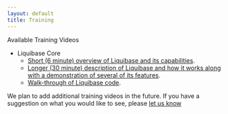 ```yaml
---
layout: default
title: Training
---
```



Available Training Videos

  * Liquibase Core
    * [Short (6 minute) overview of Liquibase and its capabilities](http://www.liquibase.org/swf/overview_short/liquibase%20overview.html).
    * [Longer (30 minute) description of Liquibase and how it works along with a demonstration of several of its features](http://www.liquibase.org/swf/overview_long/LiquiBase%20TechTalk.html).
    * [Walk-through of Liquibase code](http://www.liquibase.org/swf/liquibase_code_walkthrough/liquibase_code_walkthrough.html).

We plan to add additional training videos in the future. If you have a suggestion on what you would like to see, please [let us know](community.html)
